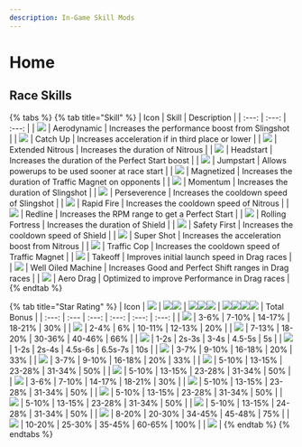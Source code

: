 ```yaml
---
description: In-Game Skill Mods
---
```


# Home

## **Race Skills**

{% tabs %}
{% tab title="Skill" %}
| Icon | Skill | Description |
| :---: | :---: | :---: |
| ![](../../.gitbook/assets/IconSkillMod_Aerodynamic.webp) | Aerodynamic | Increases the performance boost from Slingshot |
| ![](../../.gitbook/assets/IconSkillMod_Catch_Up.webp) | Catch Up | Increases acceleration if in third place or lower |
| ![](../../.gitbook/assets/IconSkillMod_Extended_Nitrous.webp) | Extended Nitrous | Increases the duration of Nitrous |
| ![](../../.gitbook/assets/IconSkillMod_Headstart.webp) | Headstart | Increases the duration of the Perfect Start boost |
| ![](../../.gitbook/assets/IconSkillMod_Jumpstart.webp) | Jumpstart | Allows powerups to be used sooner at race start |
| ![](../../.gitbook/assets/IconSkillMod_Magnetized.webp) | Magnetized | Increases the duration of Traffic Magnet on opponents |
| ![](../../.gitbook/assets/IconSkillMod_Momentum.webp) | Momentum | Increases the duration of Slingshot |
| ![](../../.gitbook/assets/IconSkillMod_Perseverence.webp) | Perseverence | Increases the cooldown speed of Slingshot |
| ![](../../.gitbook/assets/IconSkillMod_Rapid_Fire.webp) | Rapid Fire | Increases the cooldown speed of Nitrous |
| ![](../../.gitbook/assets/IconSkillMod_Redline.webp) | Redline | Increases the RPM range to get a Perfect Start |
| ![](../../.gitbook/assets/IconSkillMod_Rolling_Fortress.webp) | Rolling Fortress | Increases the duration of Shield |
| ![](../../.gitbook/assets/IconSkillMod_Safety_First.webp) | Safety First | Increases the cooldown speed of Shield |
| ![](../../.gitbook/assets/IconSkillMod_Super_Shot.webp) | Super Shot | Increases the acceleration boost from Nitrous |
| ![](../../.gitbook/assets/IconSkillMod_Traffic_Cop.webp) | Traffic Cop | Increases the cooldown speed of Traffic Magnet |
| ![](../../.gitbook/assets/IconSkillMod_Takeoff.webp) | Takeoff | Improves initial launch speed in Drag races |
| ![](../../.gitbook/assets/IconSkillMod_Well_Oiled_Machine.webp) | Well Oiled Machine | Increases Good and Perfect Shift ranges in Drag races |
| ![](../../.gitbook/assets/IconSkillMod_Aero_Drag.webp) | Aero Drag | Optimized to improve Performance in Drag races |
{% endtab %}

{% tab title="Star Rating" %}
| Icon | ![](../../.gitbook/assets/Star.webp) | ![](../../.gitbook/assets/Star.webp)![](../../.gitbook/assets/Star.webp) | ![](../../.gitbook/assets/Star.webp)![](../../.gitbook/assets/Star.webp)![](../../.gitbook/assets/Star.webp) | ![](../../.gitbook/assets/Star.webp)![](../../.gitbook/assets/Star.webp)![](../../.gitbook/assets/Star.webp)![](../../.gitbook/assets/Star.webp) | Total Bonus |
| :---: | :--- | :---: | :---: | :---: | :---: |
| ![](../../.gitbook/assets/IconSkillMod_Aerodynamic.webp) | 3-6% | 7-10% | 14-17% | 18-21% | 30% |
| ![](../../.gitbook/assets/IconSkillMod_Catch_Up.webp) | 2-4% | 6% | 10-11% | 12-13% | 20% |
| ![](../../.gitbook/assets/IconSkillMod_Extended_Nitrous.webp) | 7-13% | 18-20% | 30-36% | 40-46% | 66% |
| ![](../../.gitbook/assets/IconSkillMod_Headstart.webp) | 1-2s | 2s-3s | 3-4s | 4.5-5s | 5s |
| ![](../../.gitbook/assets/IconSkillMod_Jumpstart.webp) | 1-2s | 2s-4s | 4.5s-6s | 6.5s-7s | 10s |
| ![](../../.gitbook/assets/IconSkillMod_Magnetized.webp) | 3-7% | 9-10% | 16-18% | 20% | 33% |
| ![](../../.gitbook/assets/IconSkillMod_Momentum.webp) | 3-7% | 9-10% | 16-18% | 20% | 33% |
| ![](../../.gitbook/assets/IconSkillMod_Perseverence.webp) | 5-10% | 13-15% | 23-28% | 31-34% | 50% |
| ![](../../.gitbook/assets/IconSkillMod_Rapid_Fire.webp) | 5-10% | 13-15% | 23-28% | 31-34% | 50% |
| ![](../../.gitbook/assets/IconSkillMod_Redline.webp) | 3-6% | 7-10% | 14-17% | 18-21% | 30% |
| ![](../../.gitbook/assets/IconSkillMod_Rolling_Fortress.webp) | 5-10% | 13-15% | 23-28% | 31-34% | 50% |
| ![](../../.gitbook/assets/IconSkillMod_Safety_First.webp) | 5-10% | 13-15% | 23-28% | 31-34% | 50% |
| ![](../../.gitbook/assets/IconSkillMod_Super_Shot.webp) | 5-10% | 13-15% | 23-28% | 31-34% | 50% |
| ![](../../.gitbook/assets/IconSkillMod_Traffic_Cop.webp) | 5-10% | 13-15% | 24-28% | 31-34% | 50% |
| ![](../../.gitbook/assets/IconSkillMod_Takeoff.webp) | 8-20% | 20-30% | 34-45% | 45-48% | 75% |
| ![](../../.gitbook/assets/IconSkillMod_Well_Oiled_Machine.webp) | 10-20% | 25-30% | 35-45% | 60-65% | 100% |
| ![](../../.gitbook/assets/IconSkillMod_Aero_Drag.webp) |
{% endtab %}
{% endtabs %}



